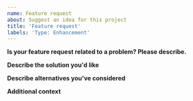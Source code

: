 ```yaml
---
name: Feature request
about: Suggest an idea for this project
title: 'Feature request'
labels: 'Type: Enhancement'
---
```


**Is your feature request related to a problem? Please describe.**
<A clear and concise description of the problem.>

**Describe the solution you'd like**
<A clear and concise description of what you want to happen.>

**Describe alternatives you've considered**
<A clear and concise description of any alternative solutions or features youve considered.>

**Additional context**
<Add any other context or screenshots about the feature request here.>
